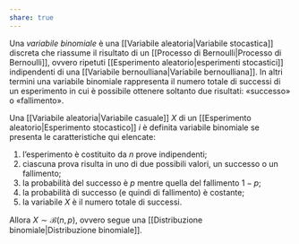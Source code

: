 ```yaml
---
share: true
---
```


Una *variabile binomiale* è una [[Variabile aleatoria|Variabile stocastica]] discreta che riassume il risultato di un [[Processo di Bernoulli|Processo di Bernoulli]], ovvero ripetuti [[Esperimento aleatorio|esperimenti stocastici]] indipendenti di una [[Variabile bernoulliana|Variabile bernoulliana]].
In altri termini una variabile binomiale rappresenta il numero totale di successi di un esperimento in cui è possibile ottenere soltanto due risultati: «successo» o «fallimento».

Una [[Variabile aleatoria|Variabile casuale]] $X$ di un [[Esperimento aleatorio|Esperimento stocastico]] $i$ è definita variabile binomiale se presenta le caratteristiche qui elencate:
1. l’esperimento è costituito da $n$ prove indipendenti;
2. ciascuna prova risulta in uno di due possibili valori, un successo o un fallimento;
3. la probabilità del successo è $p$ mentre quella del fallimento $1-p$;
4. la probabilità di successo (e quindi di fallimento) è costante;
5. la variabile $X$ è il numero totale di successi.

Allora $X \sim\mathcal{B}(n,p)$, ovvero segue una [[Distribuzione binomiale|Distribuzione binomiale]].